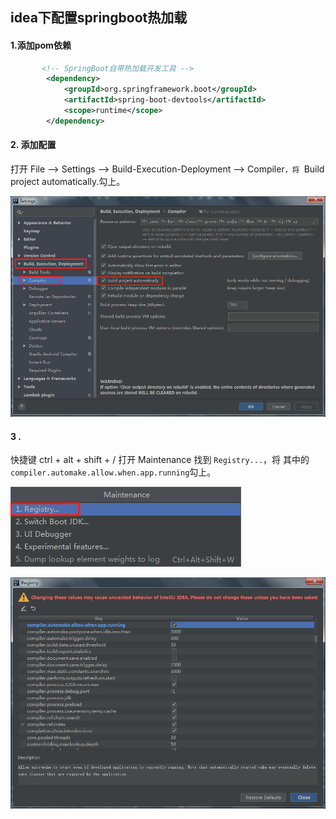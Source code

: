 ## idea下配置springboot热加载

#### 1.添加pom依赖

```xml
       <!-- SpringBoot自带热加载开发工具 -->
        <dependency>
            <groupId>org.springframework.boot</groupId>
            <artifactId>spring-boot-devtools</artifactId>
            <scope>runtime</scope>
        </dependency>
```

#### 2. 添加配置

打开 File --> Settings --> Build-Execution-Deployment --> Compiler`，将 `Build project automatically.勾上。

![post-idea-setting-1](..\img\post-idea-setting-1.png)

#### 3 . 

快捷键 ctrl + alt + shift + / 打开 Maintenance 找到 `Registry...`，将 其中的 `compiler.automake.allow.when.app.running`勾上。

![post-idea-setting-2](..\img\post-idea-setting-2.png)



![post-idea-setting-3](..\img\post-idea-setting-3.png)

